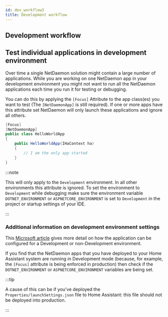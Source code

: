 ```yaml
---
id: dev_workflow3
title: Development workflow
---
```


## Development workflow

## Test individual applications in development environment

Over time a single NetDaemon solution might contain a large number of applications. While you are working on one NetDaemon app in your development environment you might not want to run all the NetDaemon applications each time you run it for testing or debugging.

You can do this by applying the `[Focus]` Attribute to the app class(es) you want to test (The `[NetDaemonApp]` is still required). If one or more apps have this attribute set NetDaemon will only launch these applications and ignore all others.

```csharp
[Focus]
[NetDaemonApp]
public class HelloWorldApp 
{
    public HelloWorldApp(IHaContext ha)
    {
        // I am the only app started
    }
}
```

:::note

This will only apply to the `Development` environment. In all other environments this attribute is ignored. To set the environment to `Development` while debugging make sure the environment variable `DOTNET_ENVIRONMENT` or `ASPNETCORE_ENVIRONMENT` is set to `Development` in the project or startup settings of your IDE.

:::

### Additional information on development environment settings

This [Microsoft article](https://docs.microsoft.com/aspnet/core/fundamentals/environments)
gives more detail on how the application can be configured for a Development or non-Development environment.

If you find that the NetDaemon apps that you have deployed to your Home Assistant system are running in Development
mode (because, for example, the `[Focus]` attribute is being enforced in production) then check if the `DOTNET_ENVIRONMENT` or `ASPNETCORE_ENVIRONMENT` variables are being set.

:::tip

A cause of this can be if you've deployed the `Properties/launchSettings.json` file to Home Assistant:
this file should not be deployed into production.

:::
